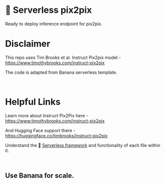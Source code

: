 
# 🍌 Serverless pix2pix

Ready to deploy inference endpoint for pix2pix. 

# Disclaimer

This repo uses Tim Brooks et al. Instruct Pix2pix model - https://www.timothybrooks.com/instruct-pix2pix

The code is adapted from Banana serverless template.

<br>

# Helpful Links

Learn more about Instruct Pix2Pix here - https://www.timothybrooks.com/instruct-pix2pix

And Hugging Face support there - https://huggingface.co/timbrooks/instruct-pix2pix

Understand the 🍌 [Serverless framework](https://docs.banana.dev/banana-docs/core-concepts/inference-server/serverless-framework) and functionality of each file within it.

<br>

## Use Banana for scale.
